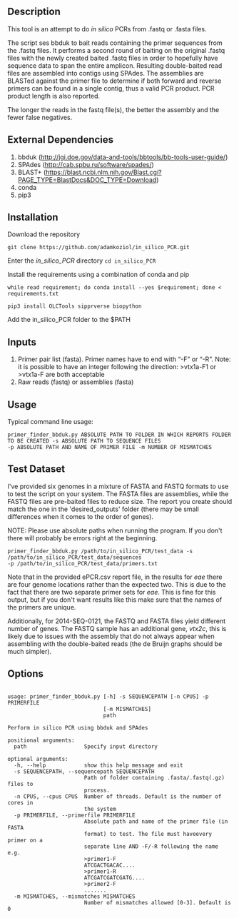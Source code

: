 ## Description

This tool is an attempt to do _in silico_ PCRs from .fastq or .fasta files. 

The script ses bbduk to bait reads containing the primer sequences from the .fastq files. It 
performs a second round of baiting on the original .fastq files with the newly created baited
.fastq files in order to hopefully have sequence data to span the entire amplicon. Resulting
double-baited read files are assembled into contigs using SPAdes. 
The assemblies are BLASTed against the primer file to determine if both forward and reverse 
primers can be found in a single contig, thus a valid PCR product. PCR product length is also 
reported.

The longer the reads in the fastq file(s), the better the assembly and the fewer false negatives.

## External Dependencies
1. bbduk (http://jgi.doe.gov/data-and-tools/bbtools/bb-tools-user-guide/)
2. SPAdes (http://cab.spbu.ru/software/spades/)
3. BLAST+ (https://blast.ncbi.nlm.nih.gov/Blast.cgi?PAGE_TYPE=BlastDocs&DOC_TYPE=Download)
4. conda
5. pip3


## Installation
Download the repository

`git clone https://github.com/adamkoziol/in_silico_PCR.git`

Enter the _in\_silico\_PCR_ directory
`cd in_silico_PCR`

Install the requirements using a combination of conda and pip

`while read requirement; do conda install --yes $requirement; done < requirements.txt`

`pip3 install OLCTools sipprverse biopython`

Add the in\_silico\_PCR folder to the $PATH

## Inputs

1. Primer pair list (fasta). Primer names have to end with “-F” or “-R”. Note: it is possible to have an integer 
following the direction: >vtx1a-F1 or >vtx1a-F are both acceptable
2. Raw reads (fastq) or assemblies (fasta)

## Usage

Typical command line usage:
````
primer_finder_bbduk.py ABSOLUTE PATH TO FOLDER IN WHICH REPORTS FOLDER TO BE CREATED -s ABSOLUTE PATH TO SEQUENCE FILES 
-p ABSOLUTE PATH AND NAME OF PRIMER FILE -m NUMBER OF MISMATCHES
````

## Test Dataset

I've provided six genomes in a mixture of FASTA and FASTQ formats to use to test the script on your system. 
The FASTA files are assemblies, while the FASTQ files are pre-baited files to reduce size. 
The report you create should match the one in the 'desired_outputs' folder (there may be small
differences when it comes to the order of genes).

NOTE: Please use absolute paths when running the program. If you don't there will probably be 
errors right at the beginning.

````
primer_finder_bbduk.py /path/to/in_silico_PCR/test_data -s /path/to/in_silico_PCR/test_data/sequences 
-p /path/to/in_silico_PCR/test_data/primers.txt
````

Note that in the provided ePCR.csv report file, in the results for _eae_ there are  four genome 
locations rather than the expected two. This is due to the fact that there are two separate 
primer sets for _eae_. This is fine for this output, but if you don't want results like this 
make sure that the names of the primers are unique.

Additionally, for 2014-SEQ-0121, the FASTQ and FASTA files yield different number of genes. The FASTQ sample has an
additional gene, _vtx2c_, this is likely due to issues with the assembly that do not always appear when
assembling with the double-baited reads (the de Bruijn graphs should be much simpler). 

## Options

````

usage: primer_finder_bbduk.py [-h] -s SEQUENCEPATH [-n CPUS] -p PRIMERFILE
                              [-m MISMATCHES]
                              path

Perform in silico PCR using bbduk and SPAdes

positional arguments:
  path                  Specify input directory

optional arguments:
  -h, --help            show this help message and exit
  -s SEQUENCEPATH, --sequencepath SEQUENCEPATH
                        Path of folder containing .fasta/.fastq(.gz) files to
                        process.
  -n CPUS, --cpus CPUS  Number of threads. Default is the number of cores in
                        the system
  -p PRIMERFILE, --primerfile PRIMERFILE
                        Absolute path and name of the primer file (in FASTA
                        format) to test. The file must haveevery primer on a
                        separate line AND -F/-R following the name e.g.
                        >primer1-F 
                        ATCGACTGACAC.... 
                        >primer1-R
                        ATCGATCGATCGATG.... 
                        >primer2-F 
                        .......
  -m MISMATCHES, --mismatches MISMATCHES
                        Number of mismatches allowed [0-3]. Default is 0

````
